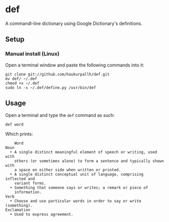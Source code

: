 def
===
A commandl-line dictionary using Google Dictionary's definitions.

Setup
-----
### Manual install (Linux)
Open a terminal window and paste the following commands into it:

    git clone git://github.com/haukurpallh/def.git
    mv def/ ~/.def
    chmod +x ~/.def
    sudo ln -s ~/.def/define.py /usr/bin/def


Usage
-----
Open a terminal and type the `def` command as such:

    def word

Which prints:

        Word
    Noun
      • A single distinct meaningful element of speech or writing, used with
        others (or sometimes alone) to form a sentence and typically shown with
        a space on either side when written or printed.
      • A single distinct conceptual unit of language, comprising inflected and
        variant forms.
      • Something that someone says or writes; a remark or piece of
        information.
    Verb
      • Choose and use particular words in order to say or write (something).
    Exclamation
      • Used to express agreement.

